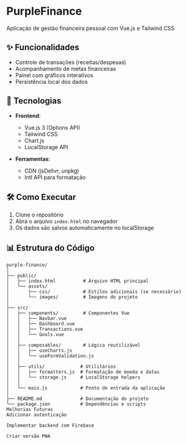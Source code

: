 # PurpleFinance

Aplicação de gestão financeira pessoal com Vue.js e Tailwind CSS

## ✨ Funcionalidades

- Controle de transações (receitas/despesas)
- Acompanhamento de metas financeiras
- Painel com gráficos interativos
- Persistência local dos dados

## 🚀 Tecnologias

- **Frontend**:
  - Vue.js 3 (Options API)
  - Tailwind CSS
  - Chart.js
  - LocalStorage API

- **Ferramentas**:
  - CDN (jsDelivr, unpkg)
  - Intl API para formatação

## 🛠️ Como Executar

1. Clone o repositório
2. Abra o arquivo `index.html` no navegador
3. Os dados são salvos automaticamente no localStorage

## 📊 Estrutura do Código

```plaintext
purple-finance/
│
├── public/
│   ├── index.html          # Arquivo HTML principal
│   └── assets/
│       ├── css/            # Estilos adicionais (se necessário)
│       └── images/         # Imagens do projeto
│
├── src/
│   ├── components/         # Componentes Vue
│   │   ├── Navbar.vue
│   │   ├── Dashboard.vue
│   │   ├── Transactions.vue
│   │   └── Goals.vue
│   │
│   ├── composables/        # Lógica reutilizável
│   │   ├── useCharts.js
│   │   └── useFormValidation.js
│   │
│   ├── utils/             # Utilitários
│   │   ├── formatters.js  # Formatação de moeda e datas
│   │   └── storage.js     # LocalStorage helpers
│   │
│   └── main.js            # Ponto de entrada da aplicação
│
├── README.md              # Documentação do projeto
└── package.json           # Dependências e scripts
Melhorias Futuras
Adicionar autenticação

Implementar backend com Firebase

Criar versão PWA
